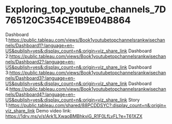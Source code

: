 # Exploring_top_youtube_channels_7D765120C354CE1B9E04B864
Dashboard 1:https://public.tableau.com/views/Book1youtubetopchannelsrankwisechannels/Dashboard1?:language=en-US&publish=yes&:display_count=n&:origin=viz_share_link
Dashboard 2:https://public.tableau.com/views/Book1youtubetopchannelsrankwisechannels/Dashboard2?:language=en-US&publish=yes&:display_count=n&:origin=viz_share_link
Dashboard 3:https://public.tableau.com/views/Book1youtubetopchannelsrankwisechannels/Dashboard3?:language=en-US&publish=yes&:display_count=n&:origin=viz_share_link 
Dashboard 4:https://public.tableau.com/views/Book1youtubetopchannelsrankwisechannels/Dashboard4?:language=en-US&publish=yes&:display_count=n&:origin=viz_share_link
Story 1:https://public.tableau.com/shared/88PCDDSYC?:display_count=n&:origin=viz_share_link
Demo video link: https://1drv.ms/v/s!Ark1LXwaoBMBhkviG_R1F0LfLvFL?e=T61XZX
